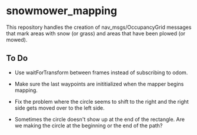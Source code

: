 # snowmower_mapping
This repository handles the creation of nav_msgs/OccupancyGrid messages that mark areas with snow (or grass) and areas that have been plowed (or mowed).

## To Do
* Use waitForTransform between frames instead of subscribing to odom.

* Make sure the last waypoints are inititialized when the mapper begins mapping.

* Fix the problem where the circle seems to shift to the right and the right side gets moved over to the left side.

* Sometimes the circle doesn't show up at the end of the rectangle. Are we making the circle at the beginning or the end of the path?